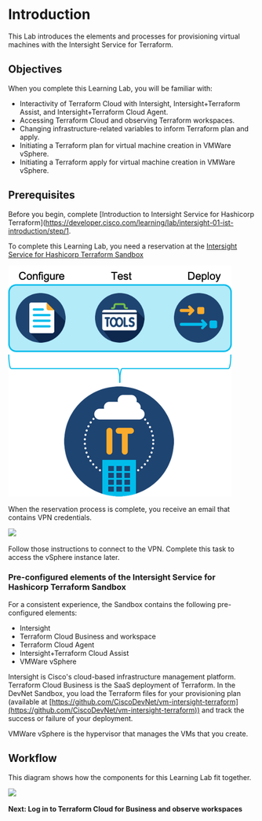 # Introduction

This Lab introduces the elements and processes for provisioning virtual machines with the Intersight Service for Terraform.

## Objectives

When you complete this Learning Lab, you will be familiar with:

* Interactivity of Terraform Cloud with Intersight, Intersight+Terraform Assist, and Intersight+Terraform Cloud Agent.
* Accessing Terraform Cloud and observing Terraform workspaces.
* Changing infrastructure-related variables to inform Terraform plan and apply.
* Initiating a Terraform plan for virtual machine creation in VMWare vSphere.
* Initiating a Terraform apply for virtual machine creation in VMWare vSphere.

## Prerequisites

Before you begin, complete [Introduction to Intersight Service for Hashicorp Terraform](https://developer.cisco.com/learning/lab/intersight-01-ist-introduction/step/1.

To complete this Learning Lab, you need a reservation at the [Intersight Service for Hashicorp Terraform Sandbox](https://devnetsandbox.cisco.com/RM/Diagram/Index/055e2dce-fdfd-4d26-a112-72b884ddd7c7?diagramType=Topology)

![](https://github.com/kiskander/LC-hcloud-proposal/blob/main/08-intersight/intersight-01-ist-introduction/assets/images/ist02.png?raw=true)

When the reservation process is complete, you receive an email that contains VPN credentials.  

![](https://github.com/kiskander/LC-hcloud-proposal/blob/main/08-intersight/intersight-01-ist-introduction/assets/images/ist16.png?raw=true)

Follow those instructions to connect to the VPN. Complete this task to access the vSphere instance later.

### Pre-configured elements of the Intersight Service for Hashicorp Terraform Sandbox

For a consistent experience, the Sandbox contains the following pre-configured elements:

* Intersight
* Terraform Cloud Business and workspace
* Terraform Cloud Agent
* Intersight+Terraform Cloud Assist
* VMWare vSphere

Intersight is Cisco's cloud-based infrastructure management platform. Terraform Cloud Business is the SaaS deployment of Terraform. In the DevNet Sandbox, you load the Terraform files for your provisioning plan (available at [https://github.com/CiscoDevNet/vm-intersight-terraform](https://github.com/CiscoDevNet/vm-intersight-terraform)) and track the success or failure of your deployment.

VMWare vSphere is the hypervisor that manages the VMs that you create.

## Workflow

This diagram shows how the components for this Learning Lab fit together.

![](https://github.com/kiskander/LC-hcloud-proposal/blob/main/08-intersight/intersight-01-ist-introduction/assets/images/ist25.png?raw=true)


**Next: Log in to Terraform Cloud for Business and observe workspaces**
